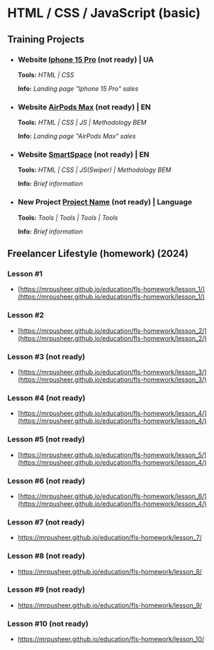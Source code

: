 # HTML / CSS / JavaScript (basic)

## Training Projects

* ###  Website [Iphone 15 Pro](https://mrpusheer.github.io/education/training-projects/iphone-15-pro/) (not ready) | UA
  **Tools:** *HTML | CSS*
  
  **Іnfo:** *Landing page "Iphone 15 Pro" sales*
  
* ###  Website [AirPods Max](https://mrpusheer.github.io/education/training-projects/airpods-max/) (not ready) | EN
  **Tools:** *HTML | CSS | JS | Methodology BEM*

  **Іnfo:** *Landing page "AirPods Max" sales*
  
* ###  Website [SmartSpace](https://mrpusheer.github.io/education/training-projects/smart-space/) (not ready) | EN
  **Tools:** *HTML | CSS | JS(Swiper) | Methodology BEM*

  **Іnfo:** *Brief information*

* ###  New Project [Project Name](https://mrpusheer.github.io/education/training-projects/project-name/) (not ready) | Language
  **Tools:** *Tools | Tools | Tools | Tools*

  **Іnfo:** *Brief information*

## Freelancer Lifestyle (homework) (2024)

### Lesson #1
* [https://mrpusheer.github.io/education/fls-homework/lesson_1/](https://mrpusheer.github.io/education/fls-homework/lesson_1/)

### Lesson #2
* [https://mrpusheer.github.io/education/fls-homework/lesson_2/](https://mrpusheer.github.io/education/fls-homework/lesson_2/)

### Lesson #3 (not ready)
* [https://mrpusheer.github.io/education/fls-homework/lesson_3/](https://mrpusheer.github.io/education/fls-homework/lesson_3/)
                
### Lesson #4 (not ready)
* [https://mrpusheer.github.io/education/fls-homework/lesson_4/](https://mrpusheer.github.io/education/fls-homework/lesson_4/)

### Lesson #5 (not ready)
* [https://mrpusheer.github.io/education/fls-homework/lesson_5/](https://mrpusheer.github.io/education/fls-homework/lesson_4/)

### Lesson #6 (not ready)
* [https://mrpusheer.github.io/education/fls-homework/lesson_6/](https://mrpusheer.github.io/education/fls-homework/lesson_4/)

### Lesson #7 (not ready)
* https://mrpusheer.github.io/education/fls-homework/lesson_7/

### Lesson #8 (not ready)
* https://mrpusheer.github.io/education/fls-homework/lesson_8/

### Lesson #9 (not ready)
* https://mrpusheer.github.io/education/fls-homework/lesson_9/

### Lesson #10 (not ready)
* https://mrpusheer.github.io/education/fls-homework/lesson_10/

